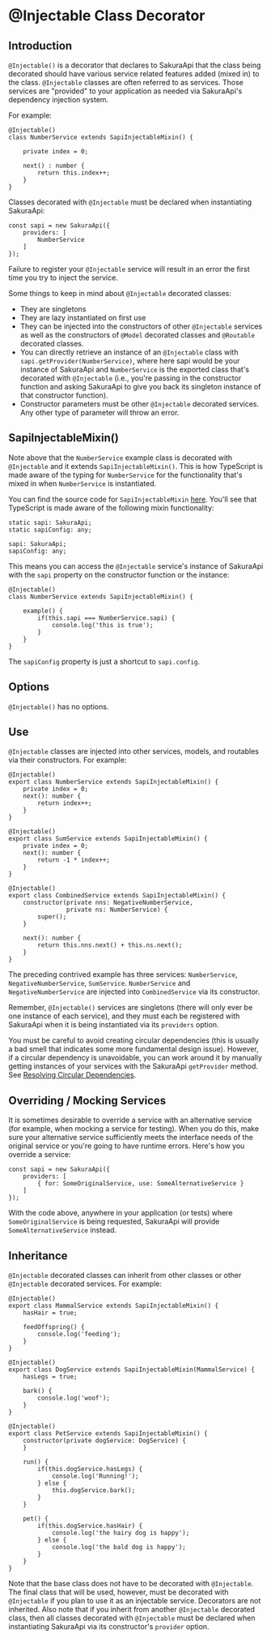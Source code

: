 # @Injectable Class Decorator

## Introduction

`@Injectable()` is a decorator that declares to SakuraApi that the class being decorated should have various service related features added \(mixed in\) to the class. `@Injectable` classes are often referred to as services. Those services are "provided" to your application as needed via SakuraApi's dependency injection system.

For example:

```text
@Injectable()
class NumberService extends SapiInjectableMixin() {

    private index = 0;

    next() : number {
        return this.index++;
    }
}
```

Classes decorated with `@Injectable` must be declared when instantiating SakuraApi:

```text
const sapi = new SakuraApi({
    providers: [
        NumberService
    ]
});
```

Failure to register your `@Injectable` service will result in an error the first time you try to inject the service.

Some things to keep in mind about `@Injectable` decorated classes:

* They are singletons
* They are lazy instantiated on first use
* They can be injected into the constructors of other `@Injectable` services as well as the constructors of `@Model` decorated classes and `@Routable` decorated classes.
* You can directly retrieve an instance of an `@Injectable` class with `sapi.getProvider(NumberService)`, where here sapi would be your instance of SakuraApi and `NumberService` is the exported class that's decorated with `@Injectable` \(i.e., you're passing in the constructor function and asking SakuraApi to give you back its singleton instance of that constructor function\).
* Constructor parameters must be other `@Injectable` decorated services. Any other type of parameter will throw an error.

## SapiInjectableMixin\(\)

Note above that the `NumberService` example class is decorated with `@Injectable` and it extends `SapiInjectableMixin()`. This is how TypeScript is made aware of the typing for `NumberService` for the functionality that's mixed in when `NumberService` is instantiated.

You can find the source code for `SapiInjectableMixin` [here](https://github.com/sakuraapi/api/blob/develop/src/core/%40injectable/sapi-injectable-mixin.ts). You'll see that TypeScript is made aware of the following mixin functionality:

```text
static sapi: SakuraApi;
static sapiConfig: any;

sapi: SakuraApi;
sapiConfig: any;
```

This means you can access the `@Injectable` service's instance of SakuraApi with the `sapi` property on the constructor function or the instance:

```text
@Injectable()
class NumberService extends SapiInjectableMixin() {

    example() {
        if(this.sapi === NumberService.sapi) {
            console.log('this is true');
        }
    }
}
```

The `sapiConfig` property is just a shortcut to `sapi.config`.

## Options

`@Injectable()` has no options.

## Use

`@Injectable` classes are injected into other services, models, and routables via their constructors. For example:

```text
@Injectable()
export class NumberService extends SapiInjectableMixin() {
    private index = 0;
    next(): number {
        return index++;
    }
}

@Injectable()
export class SumService extends SapiInjectableMixin() {
    private index = 0;
    next(): number {
        return -1 * index++;
    }
}

@Injectable()
export class CombinedService extends SapiInjectableMixin() {
    constructor(private nns: NegativeNumberService,
                private ns: NumberService) {
        super();
    }

    next(): number {
        return this.nns.next() + this.ns.next();
    }
}
```

The preceding contrived example has three services: `NumberService`, `NegativeNumberService`, `SumService`. `NumberService` and `NegativeNumberService` are injected into `CombinedService` via its constructor.

Remember, `@Injectable()` services are singletons \(there will only ever be one instance of each service\), and they must each be registered with SakuraApi when it is being instantiated via its `providers` option.

You must be careful to avoid creating circular dependencies \(this is usually a bad smell that indicates some more fundamental design issue\). However, if a circular dependency is unavoidable, you can work around it by manually getting instances of your services with the SakuraApi `getProvider` method. See [Resolving Circular Dependencies](appendices/circular-di.md).

## Overriding / Mocking Services

It is sometimes desirable to override a service with an alternative service \(for example, when mocking a service for testing\). When you do this, make sure your alternative service sufficiently meets the interface needs of the original service or you're going to have runtime errors. Here's how you override a service:

```text
const sapi = new SakuraApi({
    providers: [
        { for: SomeOriginalService, use: SomeAlternativeService }
    ]
});
```

With the code above, anywhere in your application \(or tests\) where `SomeOriginalService` is being requested, SakuraApi will provide `SomeAlternativeService` instead.

## Inheritance

`@Injectable` decorated classes can inherit from other classes or other `@Injectable` decorated services. For example:

```text
@Injectable()
export class MammalService extends SapiInjectableMixin() {
    hasHair = true;

    feedOffspring() {
        console.log('feeding');
    }
}

@Injectable()
export class DogService extends SapiInjectableMixin(MammalService) {
    hasLegs = true;

    bark() {
        console.log('woof');
    }
}

@Injectable()
export class PetService extends SapiInjectableMixin() {
    constructor(private dogService: DogService) {
    }

    run() {
        if(this.dogService.hasLegs) {
            console.log('Running!');
        } else {
            this.dogService.bark();
        }
    }

    pet() {
        if(this.dogService.hasHair) {
            console.log('the hairy dog is happy');
        } else {
            console.log('the bald dog is happy');
        }
    }
}
```

Note that the base class does not have to be decorated with `@Injectable`. The final class that will be used, however, must be decorated with `@Injectable` if you plan to use it as an injectable service. Decorators are not inherited. Also note that if you inherit from another `@Injectable` decorated class, then all classes decorated with `@Injectable` must be declared when instantiating SakuraApi via its constructor's `provider` option.

